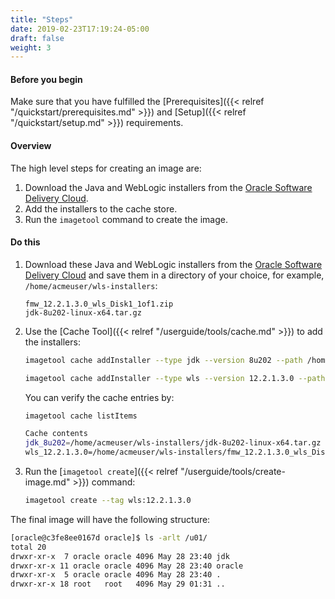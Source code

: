 ```yaml
---
title: "Steps"
date: 2019-02-23T17:19:24-05:00
draft: false
weight: 3
---
```



#### Before you begin

Make sure that you have fulfilled the [Prerequisites]({{< relref "/quickstart/prerequisites.md" >}}) and [Setup]({{< relref "/quickstart/setup.md" >}}) requirements.

#### Overview

The high level steps for creating an image are:

1. Download the Java and WebLogic installers from the [Oracle Software Delivery Cloud](https://edelivery.oracle.com).
2. Add the installers to the cache store.
3. Run the ```imagetool``` command to create the image.

#### Do this

1. Download these Java and WebLogic installers from the [Oracle Software Delivery Cloud](https://edelivery.oracle.com)
and save them in a directory of your choice, for example, `/home/acmeuser/wls-installers`:

     `fmw_12.2.1.3.0_wls_Disk1_1of1.zip`\
     `jdk-8u202-linux-x64.tar.gz`


2. Use the [Cache Tool]({{< relref "/userguide/tools/cache.md" >}}) to add the installers:

    ```bash
    imagetool cache addInstaller --type jdk --version 8u202 --path /home/acmeuser/wls-installers/jdk-8u202-linux-x64.tar.gz
    ```

    ```bash
    imagetool cache addInstaller --type wls --version 12.2.1.3.0 --path /home/acmeuser/wls-installers/fmw_12.2.1.3.0_wls_Disk1_1of1.zip
    ```

    You can verify the cache entries by:

    ```bash
    imagetool cache listItems
    ```

    ```bash
    Cache contents
    jdk_8u202=/home/acmeuser/wls-installers/jdk-8u202-linux-x64.tar.gz
    wls_12.2.1.3.0=/home/acmeuser/wls-installers/fmw_12.2.1.3.0_wls_Disk1_1of1.zip
    ```

3. Run the [`imagetool create`]({{< relref "/userguide/tools/create-image.md" >}}) command:

   ```bash
   imagetool create --tag wls:12.2.1.3.0
   ```

The final image will have the following structure:

```bash
[oracle@c3fe8ee0167d oracle]$ ls -arlt /u01/
total 20
drwxr-xr-x  7 oracle oracle 4096 May 28 23:40 jdk
drwxr-xr-x 11 oracle oracle 4096 May 28 23:40 oracle
drwxr-xr-x  5 oracle oracle 4096 May 28 23:40 .
drwxr-xr-x 18 root   root   4096 May 29 01:31 ..
```
